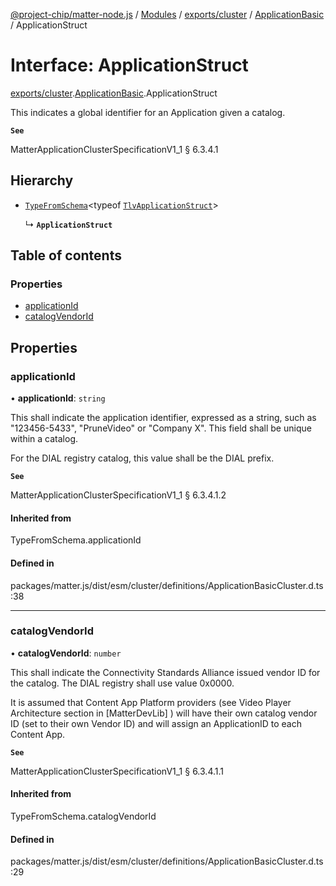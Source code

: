[@project-chip/matter-node.js](../README.md) / [Modules](../modules.md) / [exports/cluster](../modules/exports_cluster.md) / [ApplicationBasic](../modules/exports_cluster.ApplicationBasic.md) / ApplicationStruct

# Interface: ApplicationStruct

[exports/cluster](../modules/exports_cluster.md).[ApplicationBasic](../modules/exports_cluster.ApplicationBasic.md).ApplicationStruct

This indicates a global identifier for an Application given a catalog.

**`See`**

MatterApplicationClusterSpecificationV1_1 § 6.3.4.1

## Hierarchy

- [`TypeFromSchema`](../modules/exports_tlv.md#typefromschema)\<typeof [`TlvApplicationStruct`](../modules/exports_cluster.ApplicationBasic.md#tlvapplicationstruct)\>

  ↳ **`ApplicationStruct`**

## Table of contents

### Properties

- [applicationId](exports_cluster.ApplicationBasic.ApplicationStruct.md#applicationid)
- [catalogVendorId](exports_cluster.ApplicationBasic.ApplicationStruct.md#catalogvendorid)

## Properties

### applicationId

• **applicationId**: `string`

This shall indicate the application identifier, expressed as a string, such as "123456-5433", "PruneVideo"
or "Company X". This field shall be unique within a catalog.

For the DIAL registry catalog, this value shall be the DIAL prefix.

**`See`**

MatterApplicationClusterSpecificationV1_1 § 6.3.4.1.2

#### Inherited from

TypeFromSchema.applicationId

#### Defined in

packages/matter.js/dist/esm/cluster/definitions/ApplicationBasicCluster.d.ts:38

___

### catalogVendorId

• **catalogVendorId**: `number`

This shall indicate the Connectivity Standards Alliance issued vendor ID for the catalog. The DIAL registry
shall use value 0x0000.

It is assumed that Content App Platform providers (see Video Player Architecture section in [MatterDevLib] )
will have their own catalog vendor ID (set to their own Vendor ID) and will assign an ApplicationID to each
Content App.

**`See`**

MatterApplicationClusterSpecificationV1_1 § 6.3.4.1.1

#### Inherited from

TypeFromSchema.catalogVendorId

#### Defined in

packages/matter.js/dist/esm/cluster/definitions/ApplicationBasicCluster.d.ts:29
